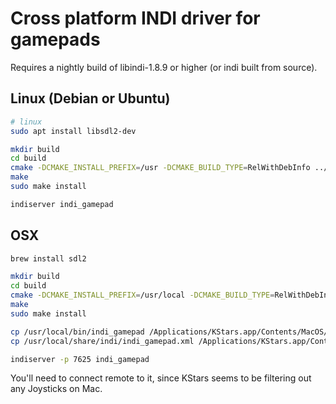 # Cross platform INDI driver for gamepads

Requires a nightly build of libindi-1.8.9 or higher (or indi built from source).

## Linux (Debian or Ubuntu)

```sh
# linux
sudo apt install libsdl2-dev

mkdir build
cd build
cmake -DCMAKE_INSTALL_PREFIX=/usr -DCMAKE_BUILD_TYPE=RelWithDebInfo ../
make
sudo make install

indiserver indi_gamepad
```

## OSX

```sh
brew install sdl2

mkdir build
cd build
cmake -DCMAKE_INSTALL_PREFIX=/usr/local -DCMAKE_BUILD_TYPE=RelWithDebInfo ../
make
sudo make install

cp /usr/local/bin/indi_gamepad /Applications/KStars.app/Contents/MacOS/indi
cp /usr/local/share/indi/indi_gamepad.xml /Applications/KStars.app/Contents/Resources/DriverSupport

indiserver -p 7625 indi_gamepad
```

You'll need to connect remote to it, since KStars seems to be filtering out any
Joysticks on Mac.
